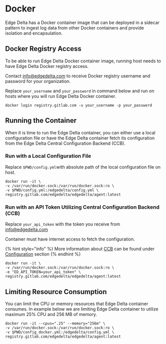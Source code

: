 # Docker

Edge Delta has a Docker container image that can be deployed in a sidecar pattern to ingest log data from other Docker containers and provide isolation and encapsulation.



## Docker Registry Access

To be able to run Edge Delta Docker container image, running host needs to have Edge Delta Docker registry access.

Contact [info@edgedelta.com](mailto:info@edgedelta.com) to receive Docker registry username and password for your organization.

Replace `your_username` and `your_password` in command below and run on hosts where you will run Edge Delta Docker container.

```text
docker login registry.gitlab.com -u your_username -p your_password
```

## Running the Container

When it is time to run the Edge Delta container, you can either use a local configuration file or have the Edge Delta container fetch its configuration from the Edge Delta Central Configuration Backend \(CCB\).

### Run with a Local Configuration File

Replace `$PWD/config.yml`with absolute path of the local configuration file on host.

```text
docker run -it \
-v /var/run/docker.sock:/var/run/docker.sock:ro \
-v $PWD/config.yml:/edgedelta/config.yml \
registry.gitlab.com/edgedelta/edgedelta/agent:latest
```

### Run with an API Token Utilizing Central Configuration Backend \(CCB\)

Replace `your_api_token` with the token you receive from [info@edgedelta.com](mailto:info@edgedelta.com) 

Container must have internet access to fetch the configuration.

{% hint style="info" %}
More information about [CCB](../configuration-1/ccb.md) can be found under [Configuration](../configuration-1/) section
{% endhint %}

```text
docker run -it \
-v /var/run/docker.sock:/var/run/docker.sock:ro \
-e "ED_API_TOKEN=your_api_token" \
registry.gitlab.com/edgedelta/edgedelta/agent:latest
```

## Limiting Resource Consumption

You can limit the CPU or memory resources that Edge Delta container consumes. In example below we are limiting Edge Delta container to utilize maximum 25% CPU and 256 MB of memory. 

```text
docker run -it --cpus=".25" --memory="256m" \
-v /var/run/docker.sock:/var/run/docker.sock:ro \
-v $PWD/config_docker.yml:/edgedelta/config.yml \
registry.gitlab.com/edgedelta/edgedelta/agent:latest
```

